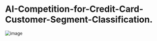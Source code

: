 # AI-Competition-for-Credit-Card-Customer-Segment-Classification.

![image](https://github.com/user-attachments/assets/ca422001-6782-4b44-aa7c-7a3fc1ec64f5)
